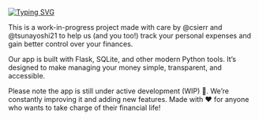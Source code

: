 [![Typing SVG](https://readme-typing-svg.herokuapp.com?font=Fira+Code&weight=500&pause=1000&color=F7F7F7&vCenter=true&width=474&lines=Welcome+to+our+Expenses+App!%F0%9F%98%89%F0%9F%92%B8)](https://git.io/typing-svg)

This is a work-in-progress project made with care by @csierr and @tsunayoshi21 to help us (and you too!) track your personal expenses and gain better control over your finances.

Our app is built with Flask, SQLite, and other modern Python tools. It’s designed to make managing your money simple, transparent, and accessible.

Please note the app is still under active development (WIP) 🚧. We’re constantly improving it and adding new features. Made with ❤️ for anyone who wants to take charge of their financial life!
